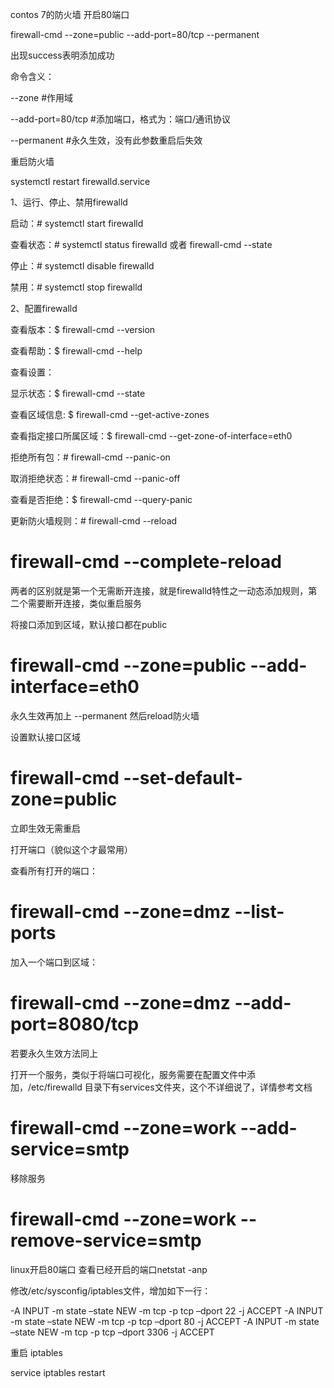 contos 7的防火墙
开启80端口
 

firewall-cmd --zone=public --add-port=80/tcp --permanent 


出现success表明添加成功

 

命令含义：

--zone #作用域

--add-port=80/tcp  #添加端口，格式为：端口/通讯协议

--permanent   #永久生效，没有此参数重启后失效

重启防火墙
 

systemctl restart firewalld.service 


1、运行、停止、禁用firewalld

启动：# systemctl start  firewalld

查看状态：# systemctl status firewalld 或者 firewall-cmd --state

停止：# systemctl disable firewalld

禁用：# systemctl stop firewalld

 

2、配置firewalld

查看版本：$ firewall-cmd --version

查看帮助：$ firewall-cmd --help

查看设置：

显示状态：$ firewall-cmd --state

查看区域信息: $ firewall-cmd --get-active-zones

查看指定接口所属区域：$ firewall-cmd --get-zone-of-interface=eth0

拒绝所有包：# firewall-cmd --panic-on

取消拒绝状态：# firewall-cmd --panic-off

查看是否拒绝：$ firewall-cmd --query-panic

 

更新防火墙规则：# firewall-cmd --reload

# firewall-cmd --complete-reload

两者的区别就是第一个无需断开连接，就是firewalld特性之一动态添加规则，第二个需要断开连接，类似重启服务

 

将接口添加到区域，默认接口都在public

# firewall-cmd --zone=public --add-interface=eth0

永久生效再加上 --permanent 然后reload防火墙

 

设置默认接口区域

# firewall-cmd --set-default-zone=public

立即生效无需重启

 

打开端口（貌似这个才最常用）

查看所有打开的端口：

# firewall-cmd --zone=dmz --list-ports

加入一个端口到区域：

# firewall-cmd --zone=dmz --add-port=8080/tcp

若要永久生效方法同上

 

打开一个服务，类似于将端口可视化，服务需要在配置文件中添加，/etc/firewalld 目录下有services文件夹，这个不详细说了，详情参考文档

# firewall-cmd --zone=work --add-service=smtp

 

移除服务

# firewall-cmd --zone=work --remove-service=smtp



linux开启80端口
查看已经开启的端口netstat -anp

修改/etc/sysconfig/iptables文件，增加如下一行：　　

-A INPUT -m state –state NEW -m tcp -p tcp –dport 22 -j ACCEPT 
-A INPUT -m state –state NEW -m tcp -p tcp –dport 80 -j ACCEPT 
-A INPUT -m state –state NEW -m tcp -p tcp –dport 3306 -j ACCEPT 

重启 iptables

service iptables restart